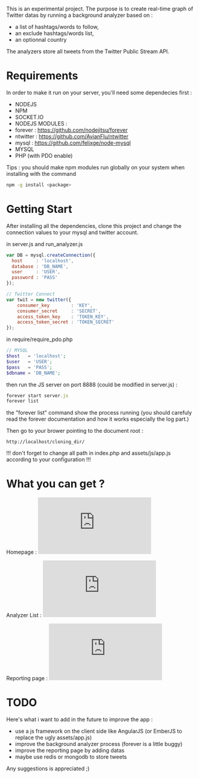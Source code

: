 This is an experimental project. The purpose is to create real-time graph of Twitter datas by running a background analyzer based on :

 - a list of hashtags/words to follow,
 - an exclude hashtags/words list,
 - an optionnal country

The analyzers store all tweets from the Twitter Public Stream API.

Requirements
=======

In order to make it run on your server, you'll need some dependecies first :

 - NODEJS
 - NPM
 - SOCKET.IO
 - NODEJS MODULES :
  - forever : https://github.com/nodejitsu/forever
  - ntwitter : https://github.com/AvianFlu/ntwitter
  - mysql : https://github.com/felixge/node-mysql
 - MYSQL
 - PHP (with PDO enable)

Tips : you should make npm modules run globally on your system when installing with the command

````bash
npm -g install <package>
````

Getting Start
=======

After installing all the dependencies, clone this project and change the connection values to your mysql and twitter account.

in server.js and run_analyzer.js
````javascript
var DB = mysql.createConnection({
  host     : 'localhost',
  database : 'DB_NAME',
  user     : 'USER',
  password : 'PASS'
});

// Twitter Connect
var twit = new twitter({
	consumer_key		: 'KEY',
	consumer_secret		: 'SECRET',
	access_token_key	: 'TOKEN_KEY',
	access_token_secret	: 'TOKEN_SECRET'
});
````

in require/require_pdo.php
````php
// MYSQL
$host   = 'localhost';
$user   = 'USER';
$pass   = 'PASS';
$dbname = 'DB_NAME';
````

then run the JS server on port 8888 (could be modified in server.js) :
````javascript
forever start server.js
forever list
````

the "forever list" command show the process running (you should carefuly read the forever documentation and how it works especially the log part.)

Then go to your brower pointing to the document root :

````
http://localhost/cloning_dir/
````

!!! don't forget to change all path in index.php and assets/js/app.js according to your configuration !!!

What you can get ?
=======

Homepage :
![Homepage](http://cloud.croustib.at/public.php?service=files&t=6b7edc86ea302e0e51f3610bafdd26bd&download)

Analyzer List :
![List](http://cloud.croustib.at/public.php?service=files&t=6e00718b447b5396cd25618d6e5656d4&download)

Reporting page :
![Reporting](http://cloud.croustib.at/public.php?service=files&t=82a25f1f93b27fe0b63d3c80b4f3fc62&download)


TODO
=======

Here's what i want to add in the future to improve the app :

- use a js framework on the client side like AngularJS (or EmberJS to replace the ugly assets/app.js)
- improve the background analyzer process (forever is a little buggy)
- improve the reporting page by adding datas
- maybe use redis or mongodb to store tweets

Any suggestions is appreciated ;)
